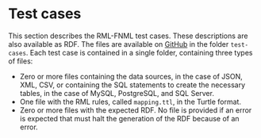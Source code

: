 # Test cases

This section describes the RML-FNML test cases. These descriptions are also available as RDF.
The files are available on [GitHub](https://github.com/kg-construct/rml-fnml/tree/main/test-cases) in the folder `test-cases`.
Each test case is contained in a single folder, containing three types of files:

 - Zero or more files containing the data sources, in the case of JSON, XML, CSV, or containing the SQL statements to create the necessary tables, in the case of MySQL, PostgreSQL, and SQL Server.
 - One file with the RML rules, called `mapping.ttl`, in the Turtle format.
 - Zero or more files with the expected RDF. No file is provided if an error is expected that must halt the generation of the RDF because of an error.


